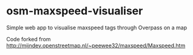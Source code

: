 # osm-maxspeed-visualiser
Simple web app to visualise maxspeed tags through Overpass on a map

Code forked from http://mijndev.openstreetmap.nl/~peewee32/maxspeed/Maxspeed.htm
